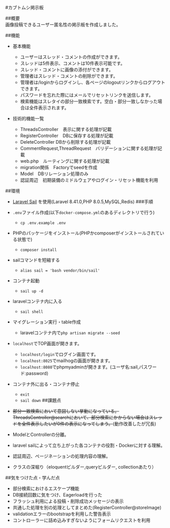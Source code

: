 #カブトムシ掲示板  

##概要  
画像投稿できるユーザー匿名性の掲示板を作成しました。

##機能  
- 基本機能
  - ユーザーはスレッド・コメントの作成ができます。
  - スレッドは5件表示、コメントは10件表示可能です。  
  - スレッド・コメントに画像の添付ができます。  
  - 管理者はスレッド・コメントの削除ができます。
  - 管理者は/loginからログインし、各ページのlogoutリンクからログアウトできます。
  - パスワードを忘れた際にはメールでリセットリンクを送信します。  
  - 検索機能はスレタイの部分一致検索です。空白・部分一致しなかった場合は全件表示されます。
    
- 技術的機能一覧
  - ThreadsController　表示に関する処理が記載
  - RegisterController　DBに保存する処理が記載
  - DeleteController  DBから削除する処理が記載
  - CommentRequest,ThreadRequest　バリデーションに関する処理が記載
  - web.php　ルーティングに関する処理が記載
  - migration関係　Factoryでseedを作成
  - Model　DBリレーション処理のみ  
  - 認証周辺　初期装備のミドルウェアやログイン・リセット機能を利用  
    
##環境
- [Laravel Sail](https://readouble.com/laravel/8.x/ja/sail.html)
  を使用(Laravel 8.41.0,PHP 8.0.5,MySQL,Redis)
  ###手順
- ```.env```ファイル作成(以下```docker-compose.yml```のあるディレクトリで行う)
  - ```cp .env.example .env```
- PHPのパッケージをインストール(PHPかcomposerがインストールされている状態で)
  - ```composer install```
- sailコマンドを短縮する
  - ```alias sail = 'bash vendor/bin/sail'```
- コンテナ起動
  - ```sail up -d```
- laravelコンテナ内に入る
  - ```sail shell```
- マイグレーション実行・table作成    
  - laravelコンテナ内で```php artisan migrate --seed```  
    
- ```localhost```でTOP画面が開きます。
  - ```localhost/login```でログイン画面です。
  -  ```localhost:8025```でmailhogの画面が開きます。
  - ```localhost:8080```でphpmyadminが開きます。(ユーザ名:sail,パスワード:password)  

- コンテナ外に出る・コンテナ停止
  - ```exit```
  - ```sail down```
##課題点
- ~~部分一致検索において意図しない挙動になっている。ThreadsController@searchにおいて、部分検索にかからない場合はスレッドを全件表示したいが0件の表示になってしまう。~~(動作改善したが冗長)
- ModelとControllerの分離。
- laravel sailによって立ち上がった各コンテナの役割・Dockerに対する理解。
- 認証周辺、ページネーションの処理内容の理解。
- クラスの深堀り（eloquentビルダー,queryビルダー, collectionあたり）

##気をつけた点・学んだ点
- 部分検索におけるエスケープ機能
- DB接続回数に気をつけ、Eagerloadを行った
- フラッシュ利用による投稿・削除成功メッセージの表示
- 共通した処理を別の処理としてまとめた(RegisterController@storeImage)
- validationエラーのbootstrapを利用した警告表示
- コントローラーに詰め込みすぎないようにフォームリクエストを利用

